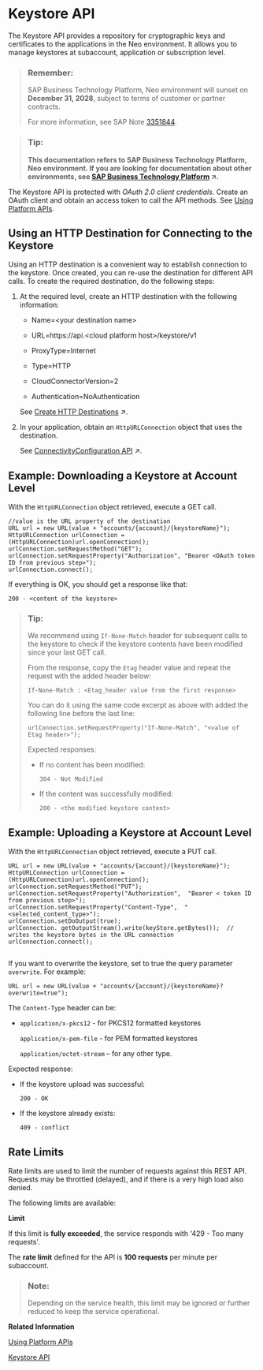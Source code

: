<!-- loio08ff3f81b5944351ae540c71ac478d04 -->

# Keystore API

The Кeystore API provides a repository for cryptographic keys and certificates to the applications in the Neo environment. It allows you to manage keystores at subaccount, application or subscription level.

> ### Remember:  
> SAP Business Technology Platform, Neo environment will sunset on **December 31, 2028**, subject to terms of customer or partner contracts.
> 
> For more information, see SAP Note [3351844](https://me.sap.com/notes/3351844).

> ### Tip:  
> **This documentation refers to SAP Business Technology Platform, Neo environment. If you are looking for documentation about other environments, see [SAP Business Technology Platform](https://help.sap.com/viewer/65de2977205c403bbc107264b8eccf4b/Cloud/en-US/6a2c1ab5a31b4ed9a2ce17a5329e1dd8.html "SAP Business Technology Platform (SAP BTP) is an integrated offering comprised of four technology portfolios: database and data management, application development and integration, analytics, and intelligent technologies. The platform offers users the ability to turn data into business value, compose end-to-end business processes, and build and extend SAP applications quickly.") :arrow_upper_right:.**

The Keystore API is protected with *OAuth 2.0 client credentials*. Create an OAuth client and obtain an access token to call the API methods. See [Using Platform APIs](../30-development-neo/using-platform-apis-392af9d.md).



<a name="loio08ff3f81b5944351ae540c71ac478d04__section_kkj_jmr_zbb"/>

## Using an HTTP Destination for Connecting to the Keystore

Using an HTTP destination is a convenient way to establish connection to the keystore. Once created, you can re-use the destination for different API calls. To create the required destination, do the following steps:

1.  At the required level, create an HTTP destination with the following information:

    -   Name=<your destination name\>

    -   URL=https://api.<cloud platform host\>/keystore/v1

    -   ProxyType=Internet

    -   Type=HTTP

    -   CloudConnectorVersion=2

    -   Authentication=NoAuthentication


    See [Create HTTP Destinations](https://help.sap.com/viewer/b865ed651e414196b39f8922db2122c7/Cloud/en-US/1e110da0ddd8453aaf5aed2485d84f25.html "Create HTTP destinations in the Destinations editor (SAP BTP cockpit).") :arrow_upper_right:.

2.  In your application, obtain an `HttpURLConnection` object that uses the destination.

    See [ConnectivityConfiguration API](https://help.sap.com/viewer/b865ed651e414196b39f8922db2122c7/Cloud/en-US/4da3b13c88ce4220bbd56a4361799668.html "All connectivity API packages are visible by default from all Web applications. Applications can consume the connectivity configuration via a JNDI lookup.") :arrow_upper_right:.




<a name="loio08ff3f81b5944351ae540c71ac478d04__section_eht_kmr_zbb"/>

## Example: Downloading a Keystore at Account Level

With the `HttpURLConnection` object retrieved, execute a GET call.

```
//value is the URL property of the destination
URL url = new URL(value + "accounts/{account}/{keystoreName}");  
HttpURLConnection urlConnection = (HttpURLConnection)url.openConnection();
urlConnection.setRequestMethod("GET");
urlConnection.setRequestProperty("Authorization", "Bearer <OAuth token ID from previous step>");
urlConnection.connect();

```

If everything is OK, you should get a response like that:

`200 - <content of the keystore>`

> ### Tip:  
> We recommend using `If-None-Match` header for subsequent calls to the keystore to check if the keystore contents have been modified since your last GET call.
> 
> From the response, copy the `Etag` header value and repeat the request with the added header below:
> 
> `If-None-Match : <Etag_header value from the first response>`
> 
> You can do it using the same code excerpt as above with added the following line before the last line:
> 
> ```
> urlConnection.setRequestProperty("If-None-Match", "<value of Etag header>");
> ```
> 
> Expected responses:
> 
> -   If no content has been modified:
> 
>     `304 - Not Modified`
> 
> -   If the content was successfully modified:
> 
>     `200 - <the modified keystore content>`



<a name="loio08ff3f81b5944351ae540c71ac478d04__section_n1j_jnr_zbb"/>

## Example: Uploading a Keystore at Account Level

With the `HttpURLConnection` object retrieved, execute a PUT call.

```
URL url = new URL(value + "accounts/{account}/{keystoreName}");
HttpURLConnection urlConnection = (HttpURLConnection)url.openConnection();
urlConnection.setRequestMethod("PUT");
urlConnection.setRequestProperty("Authorization",  "Bearer < token ID from previous step>");
urlConnection.setRequestProperty("Content-Type",  "<selected_content_type>");
urlConnection.setDoOutput(true);
urlConnection. getOutputStream().write(keyStore.getBytes());  // writes the keystore bytes in the URL connection
urlConnection.connect();
				
```

If you want to overwrite the keystore, set to true the query parameter `overwrite`. For example:

```
URL url = new URL(value + "accounts/{account}/{keystoreName}?overwrite=true");
```

The `Content-Type` header can be:

-   `application/x-pkcs12` - for PKCS12 formatted keystores

    `application/x-pem-file` - for PEM formatted keystores

    `application/octet-stream` – for any other type.


Expected response:

-   If the keystore upload was successful:

    `200 - OK`

-   If the keystore already exists:

    `409 - conflict`




<a name="loio08ff3f81b5944351ae540c71ac478d04__section_gf2_n1v_x1c"/>

## Rate Limits

Rate limits are used to limit the number of requests against this REST API. Requests may be throttled \(delayed\), and if there is a very high load also denied.

The following limits are available:

**Limit**

If this limit is **fully exceeded**, the service responds with '429 - Too many requests'.

The **rate limit** defined for the API is **100 requests** per minute per subaccount.

> ### Note:  
> Depending on the service health, this limit may be ignored or further reduced to keep the service operational.

**Related Information**  


[Using Platform APIs](../30-development-neo/using-platform-apis-392af9d.md "Platform APIs are protected with OAuth 2.0 client credentials. Create an OAuth client and obtain an access token to call the platform API methods.")

[Keystore API](https://api.hana.ondemand.com/keystore/v1/documentation)

